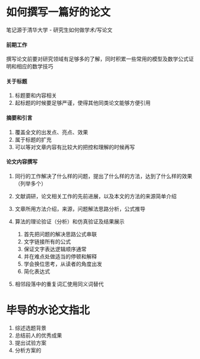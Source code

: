 # 如何撰写一篇好的论文

笔记源于清华大学 - 研究生如何做学术/写论文

#### 前期工作

撰写论文前要对研究领域有足够多的了解，同时积累一些常用的模型及数学公式证明和相应的数学技巧

#### 关于标题

1. 标题要和内容相关
2. 起标题的时候要足够严谨，使得其他同类论文能够方便引用

#### 摘要和引言

1. 覆盖全文的出发点、亮点、效果
2. 属于标题的扩充
3. 可以等对文章内容有比较大的把控和理解的时候再写

#### 论文内容撰写

1. 同行的工作解决了什么样的问题，提出了什么样的方法，达到了什么样的效果（列举多个）
2. 文献调研，论文相关工作的先前进展，以及本文的方法的来源简单介绍
3. 文章所用方法介绍，来源，问题解法思路分析，公式推导
4. 算法的理论验证（分析）和仿真验证及结果展示
   1. 首先把问题的解决思路公式串联
   2. 文字链接所有的公式
   3. 保证文字表达逻辑顺序通常
   4. 并在难点处做适当的停顿和解释
   5. 学会换位思考，从读者的角度出发
   6. 简化表达式

1. 相邻段落中的重复词汇使用同义词替代



# 毕导的水论文指北

1. 综述选题背景
2. 总结前人的优秀成果
3. 提出试验方案
4. 分析方案的

